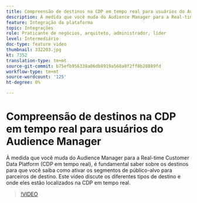 ```yaml
---
title: Compreensão de destinos na CDP em tempo real para usuários do Audience Manager
description: À medida que você muda do Audience Manager para a Real-time Customer Data Platform (CDP em tempo real), é fundamental saber sobre os destinos para que você saiba como ativar os segmentos de público-alvo para parceiros de destino. Este vídeo discute os diferentes tipos de destino e onde eles estão localizados na CDP em tempo real.
feature: Integração da plataforma
topic: Integrações
role: Praticante de negócios, arquiteto, administrador, líder
level: Intermediário
doc-type: feature video
thumbnail: 332203.jpg
kt: 7352
translation-type: tm+mt
source-git-commit: b75efb956338a06db8919a568a0f2ff0b28889fd
workflow-type: tm+mt
source-wordcount: '125'
ht-degree: 0%

---
```



# Compreensão de destinos na CDP em tempo real para usuários do Audience Manager

À medida que você muda do Audience Manager para a Real-time Customer Data Platform (CDP em tempo real), é fundamental saber sobre os destinos para que você saiba como ativar os segmentos de público-alvo para parceiros de destino. Este vídeo discute os diferentes tipos de destino e onde eles estão localizados na CDP em tempo real.

>[!VIDEO](https://video.tv.adobe.com/v/332203/?quality=12&learn=on)

